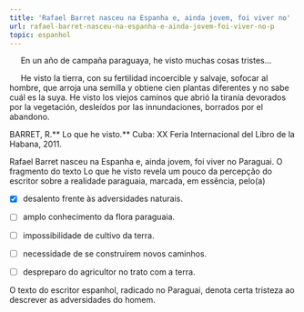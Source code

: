 ```yaml
---
title: 'Rafael Barret nasceu na Espanha e, ainda jovem, foi viver no'
url: rafael-barret-nasceu-na-espanha-e-ainda-jovem-foi-viver-no-p
topic: espanhol
---
```



     En un año de campaña paraguaya, he visto muchas cosas tristes...

     He visto Ia tierra, con su fertilidad incoercible y salvaje, sofocar al hombre, que arroja una semilla y obtiene cien plantas diferentes y no sabe cuál es Ia suya. He visto los viejos caminos que abrió Ia tiranía devorados por Ia vegetación, desleídos por Ias innundaciones, borrados por el abandono.

BARRET, R.** Lo que he visto.** Cuba: XX Feria Internacional del Libro de la Habana, 2011.

Rafael Barret nasceu na Espanha e, ainda jovem, foi viver no Paraguai. O fragmento do texto Lo que he visto revela um pouco da percepção do escritor sobre a realidade paraguaia, marcada, em essência, pelo(a)



- [x] desalento frente às adversidades naturais.
- [ ] amplo conhecimento da flora paraguaia.
- [ ] impossibilidade de cultivo da terra.
- [ ] necessidade de se construírem novos caminhos.
- [ ] despreparo do agricultor no trato com a terra.


O texto do escritor espanhol, radicado no Paraguai, denota certa tristeza ao descrever as adversidades do homem.

